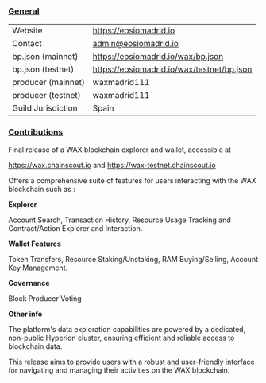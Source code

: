 ### <ins>General</ins>

|  |  |
| --- | --- |
| Website | https://eosiomadrid.io |
| Contact | admin@eosiomadrid.io |
| bp.json (mainnet) | https://eosiomadrid.io/wax/bp.json |
| bp.json (testnet) | https://eosiomadrid.io/wax/testnet/bp.json |
| producer (mainnet) | waxmadrid111 |
| producer (testnet) | waxmadrid111 |
| Guild Jurisdiction | Spain |

### <ins>Contributions</ins>

Final release of a WAX blockchain explorer and wallet, accessible at 

https://wax.chainscout.io and https://wax-testnet.chainscout.io 

Offers a comprehensive suite of features for users interacting with the WAX blockchain such as :



**Explorer**

Account Search, Transaction History, Resource Usage Tracking and Contract/Action Explorer and Interaction.

**Wallet Features**


Token Transfers, Resource Staking/Unstaking,  RAM Buying/Selling, Account Key Management.


**Governance**

Block Producer Voting


**Other info**

The platform's data exploration capabilities are powered by a dedicated, non-public Hyperion cluster, ensuring efficient and reliable access to blockchain data.

This release aims to provide users with a robust and user-friendly interface for navigating and managing their activities on the WAX blockchain.
